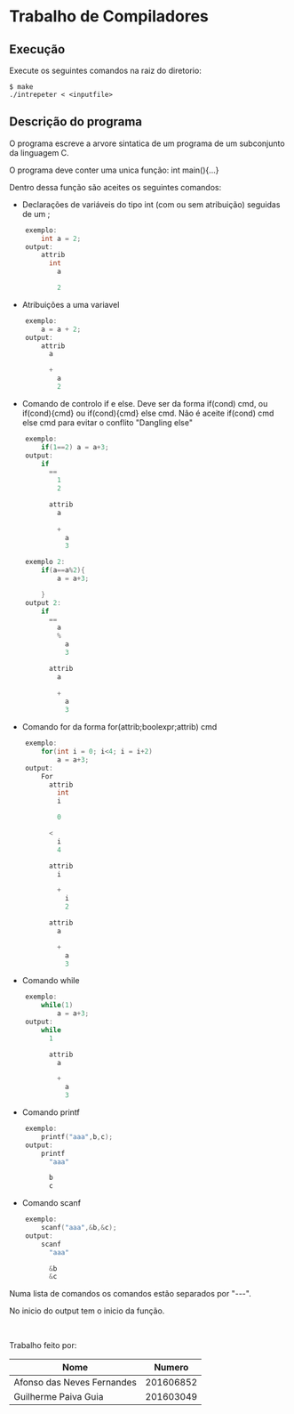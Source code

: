 # Trabalho de Compiladores

## Execução
Execute os seguintes comandos na raiz do diretorio:
```
$ make
./intrepeter < <inputfile>
```

## Descrição do programa
O programa escreve a arvore sintatica de um programa de um subconjunto da linguagem C.

O programa deve conter uma unica função: int main(){...}

Dentro dessa função são aceites os seguintes comandos:

* Declarações de variáveis do tipo int (com ou sem atribuição) seguidas de um ;

```cpp
    exemplo:
        int a = 2;
    output:
        attrib
          int
            a

            2
```

* Atribuições a uma variavel 

```cpp
    exemplo:
        a = a + 2;
    output:
        attrib
          a

          +
            a
            2
```

* Comando de controlo if e else. Deve ser da forma if(cond) cmd, ou if(cond){cmd} ou if(cond){cmd} else cmd. Não é aceite if(cond) cmd else cmd para evitar o conflito "Dangling else"

```cpp
    exemplo:
        if(1==2) a = a+3;
    output:
        if
          ==
            1
            2

          attrib
            a
                
            +
              a
              3

    exemplo 2:
        if(a==a%2){
            a = a+3;

        }
    output 2:
        if
          ==
            a
            %
              a
              3

          attrib
            a
                
            +
              a
              3
```

* Comando for da forma for(attrib;boolexpr;attrib) cmd

```cpp
    exemplo:
        for(int i = 0; i<4; i = i+2)
            a = a+3;
    output:
        For
          attrib
            int
            i

            0

          <
            i
            4

          attrib
            i

            +
              i
              2

          attrib
            a

            +
              a
              3

```

* Comando while 

```cpp
    exemplo:
        while(1)
            a = a+3;
    output:
        while
          1

          attrib
            a

            +
              a
              3

```

* Comando printf

```cpp
    exemplo:
        printf("aaa",b,c);
    output:
        printf
          "aaa"

          b
          c

```

* Comando scanf

```cpp
    exemplo:
        scanf("aaa",&b,&c);
    output:
        scanf
          "aaa"

          &b
          &c

```

Numa lista de comandos os comandos estão separados por "---".

No inicio do output tem o inicio da função.

<br>

Trabalho feito por:

|Nome |Numero |
|---|---|
|Afonso das Neves Fernandes|201606852|
|Guilherme Paiva Guia | 201603049 |
